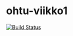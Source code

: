 # ohtu-viikko1

[![Build Status](https://travis-ci.org/georgiAgi/ohtu-viikko1.svg?branch=master)](https://travis-ci.org/georgiAgi/ohtu-viikko1)

